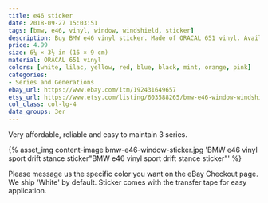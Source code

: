 ```yaml
---
title: e46 sticker
date: 2018-09-27 15:03:51
tags: [bmw, e46, vinyl, window, windshield, sticker]
description: Buy BMW e46 vinyl sticker. Made of ORACAL 651 vinyl. Available in different colors.
price: 4.99
size: 6¼ × 3½ in (16 × 9 cm)
material: ORACAL 651 vinyl
colors: [white, lilac, yellow, red, blue, black, mint, orange, pink]
categories:
- Series and Generations
ebay_url: https://www.ebay.com/itm/192431649657
etsy_url: https://www.etsy.com/listing/603588265/bmw-e46-window-windshield-sticker-stance
col_class: col-lg-4
data_groups: 3er
---
```


Very affordable, reliable and easy to maintain 3 series.

<!-- more -->
{% asset_img content-image bmw-e46-window-sticker.jpg 'BMW e46 vinyl sport drift stance sticker"BMW e46 vinyl sport drift stance sticker"' %}

Please message us the specific color you want on the eBay Checkout page. We ship 'White' by default. Sticker comes with the transfer tape for easy application.
